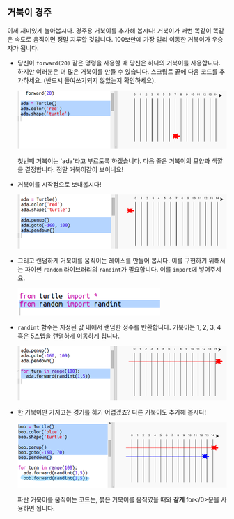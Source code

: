 ## 거북이 경주

이제 재미있게 놀아봅시다. 경주용 거북이를 추가해 봅시다! 거북이가 매번 똑같이 똑같은 속도로 움직이면 정말 지루할 것입니다. 100보만에 가장 멀리 이동한 거북이가 우승자가 됩니다.

+ 당신이 `forward(20)` 같은 명령을 사용할 때 당신은 하나의 거북이를 사용합니다. 하지만 여러분은 더 많은 거북이를 만들 수 있습니다. 스크립트 끝에 다음 코드를 추가하세요. (반드시 들여쓰기되지 않았는지 확인하세요).
    
    ![스크린샷](images/race-red.png)
    
    첫번째 거북이는 'ada'라고 부르도록 하겠습니다. 다음 줄은 거북이의 모양과 색깔을 결정합니다. 정말 거북이같이 보이네요!

+ 거북이를 시작점으로 보내봅시다!
    
    ![스크린샷](images/race-start.png)

+ 그리고 랜덤하게 거북이를 움직이는 레이스를 만들어 봅시다. 이를 구현하기 위해서는 파이썬 `random` 라이브러리의 `randint`가 필요합니다. 이를 `import`에 넣어주세요.
    
    ![스크린샷](images/race-randint.png)

+ `randint` 함수는 지정된 값 내에서 랜덤한 정수를 반환합니다. 거북이는 1, 2, 3, 4 혹은 5스텝을 랜덤하게 이동하게 됩니다.
    
    ![스크린샷](images/race-random.png)

+ 한 거북이만 가지고는 경기를 하기 어렵겠죠? 다른 거북이도 추가해 봅시다!
    
    ![스크린샷](images/race-blue.png)
    
    파란 거북이를 움직이는 코드는, 붉은 거북이를 움직였을 때와 **같게** for</0>문을 사용하면 됩니다.</p></li>
</ul>